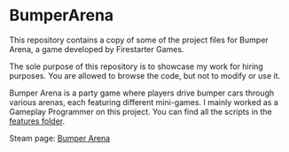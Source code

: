# BumperArena

This repository contains a copy of some of the project files for Bumper Arena, a game developed by Firestarter Games.

The sole purpose of this repository is to showcase my work for hiring purposes. You are allowed to browse the code, but not to modify or use it.

Bumper Arena is a party game where players drive bumper cars through various arenas, each featuring different mini-games.
I mainly worked as a Gameplay Programmer on this project. You can find all the scripts in the [features folder](https://github.com/ThomasMadarasz/BumperArena/tree/main/Assets/_/Features).

Steam page: [Bumper Arena](https://store.steampowered.com/app/2431850/Bumper_Arena/)
